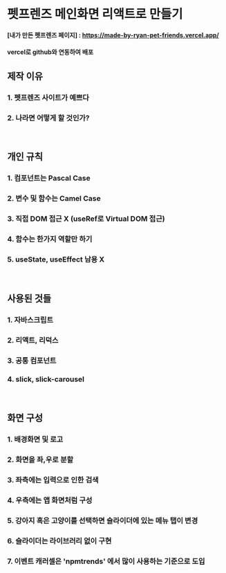 # 펫프렌즈 메인화면 리액트로 만들기
#### [내가 만든 펫프렌즈 페이지] : https://made-by-ryan-pet-friends.vercel.app/  
#### vercel로 github와 연동하여 배포

## 제작 이유
### 1. 펫프렌즈 사이트가 예쁘다
### 2. 나라면 어떻게 할 것인가?
<br/>

## 개인 규칙
### 1. 컴포넌트는 Pascal Case
### 2. 변수 및 함수는 Camel Case
### 3. 직접 DOM 접근 X (useRef로 Virtual DOM 접근)
### 4. 함수는 한가지 역할만 하기
### 5. useState, useEffect 남용 X
<br/>

## 사용된 것들
### 1. 자바스크립트
### 2. 리액트, 리덕스
### 3. 공통 컴포넌트
### 4. slick, slick-carousel
<br/>

## 화면 구성
### 1. 배경화면 및 로고  
### 2. 화면을 좌,우로 분할
### 3. 좌측에는 입력으로 인한 검색
### 4. 우측에는 앱 화면처럼 구성
### 5. 강아지 혹은 고양이를 선택하면 슬라이더에 있는 메뉴 탭이 변경
### 6. 슬라이더는 라이브러리 없이 구현
### 7. 이벤트 캐러셀은 'npmtrends' 에서 많이 사용하는 기준으로 도입


